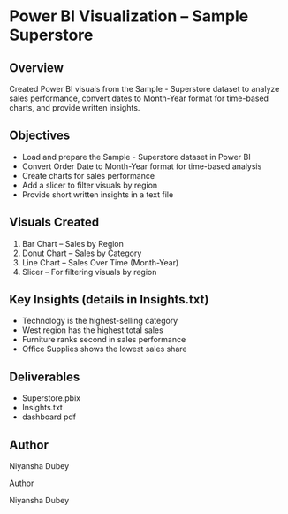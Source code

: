 # Power BI Visualization – Sample Superstore

## Overview
Created Power BI visuals from the Sample - Superstore dataset to analyze sales performance, convert dates to Month-Year format for time-based charts, and provide written insights.

## Objectives
- Load and prepare the Sample - Superstore dataset in Power BI
- Convert Order Date to Month-Year format for time-based analysis
- Create charts for sales performance
- Add a slicer to filter visuals by region
- Provide short written insights in a text file

## Visuals Created
1. Bar Chart – Sales by Region
2. Donut Chart – Sales by Category
3. Line Chart – Sales Over Time (Month-Year)
4. Slicer – For filtering visuals by region

## Key Insights (details in Insights.txt)
- Technology is the highest-selling category
- West region has the highest total sales
- Furniture ranks second in sales performance
- Office Supplies shows the lowest sales share

## Deliverables
- Superstore.pbix
- Insights.txt
- dashboard pdf

## Author
Niyansha Dubey


Author

Niyansha Dubey
